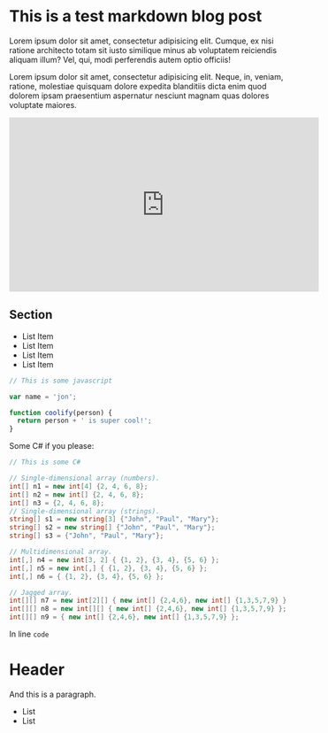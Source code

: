 # This is a test markdown blog post

Lorem ipsum dolor sit amet, consectetur adipisicing elit. Cumque, ex nisi ratione architecto totam sit iusto similique minus ab voluptatem reiciendis aliquam illum? Vel, qui, modi perferendis autem optio officiis!

Lorem ipsum dolor sit amet, consectetur adipisicing elit. Neque, in, veniam, ratione, molestiae quisquam dolore expedita blanditiis dicta enim quod dolorem ipsam praesentium aspernatur nesciunt magnam quas dolores voluptate maiores.


<div style="text-align:center;">
  <iframe width="560" height="315" src="http://www.youtube.com/embed/zroyr-Q9f_o" frameborder="0" allowfullscreen></iframe>
</div>

## Section
* List Item
* List Item
* List Item
* List Item

```javascript
// This is some javascript

var name = 'jon';

function coolify(person) {
  return person + ' is super cool!';
}
```

Some C# if you please:
```c#
// This is some C#

// Single-dimensional array (numbers).
int[] n1 = new int[4] {2, 4, 6, 8};
int[] n2 = new int[] {2, 4, 6, 8};
int[] n3 = {2, 4, 6, 8};
// Single-dimensional array (strings).
string[] s1 = new string[3] {"John", "Paul", "Mary"};
string[] s2 = new string[] {"John", "Paul", "Mary"};
string[] s3 = {"John", "Paul", "Mary"};

// Multidimensional array.
int[,] n4 = new int[3, 2] { {1, 2}, {3, 4}, {5, 6} };
int[,] n5 = new int[,] { {1, 2}, {3, 4}, {5, 6} };
int[,] n6 = { {1, 2}, {3, 4}, {5, 6} };

// Jagged array.
int[][] n7 = new int[2][] { new int[] {2,4,6}, new int[] {1,3,5,7,9} };
int[][] n8 = new int[][] { new int[] {2,4,6}, new int[] {1,3,5,7,9} };
int[][] n9 = { new int[] {2,4,6}, new int[] {1,3,5,7,9} };
```

In line `code`

# Header

And this is a paragraph.

- List
- List